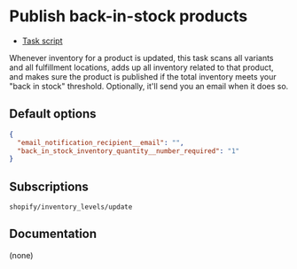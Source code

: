# Publish back-in-stock products

* [Task script](./script.liquid)

Whenever inventory for a product is updated, this task scans all variants and all fulfillment locations, adds up all inventory related to that product, and makes sure the product is published if the total inventory meets your "back in stock" threshold. Optionally, it'll send you an email when it does so.

## Default options

```json
{
  "email_notification_recipient__email": "",
  "back_in_stock_inventory_quantity__number_required": "1"
}
```

## Subscriptions

```liquid
shopify/inventory_levels/update
```

## Documentation

(none)